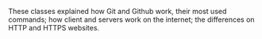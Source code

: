 These classes explained how Git and Github work, their most used commands; how client and servers work on the internet; the differences on HTTP and HTTPS websites.